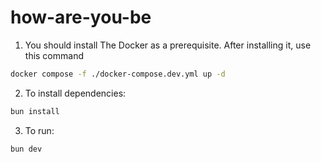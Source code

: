 # how-are-you-be

1. You should install The Docker as a prerequisite. After installing it, use this command

```bash
docker compose -f ./docker-compose.dev.yml up -d
```

2. To install dependencies:

```bash
bun install
```

3. To run:

```bash
bun dev
```
